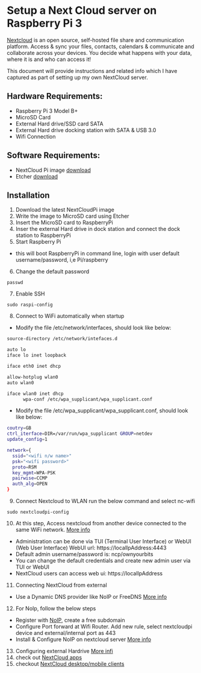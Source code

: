 # Setup a Next Cloud server on Raspberry Pi 3

[Nextcloud](https://nextcloud.com) is an open source, self-hosted file share and communication platform. Access & sync your files, contacts, calendars & communicate and collaborate across your devices. You decide what happens with your data, where it is and who can access it! 

This document will provide instructions and related info which I have captured as part of setting up my own NextCloud server. 

## Hardware Requirements:
* Raspberry Pi 3 Model B+
* MicroSD Card
* External Hard drive/SSD card SATA
* External Hard drive docking station with SATA & USB 3.0
* Wifi Connection

## Software Requirements:
* NextCloud Pi image [download](https://ownyourbits.com/downloads/)
* Etcher [download](https://etcher.io)

## Installation
1. Download the latest NextCloudPi image
2. Write the image to MicroSD card using Etcher
3. Insert the MicroSD card to RaspberryPi
4. Inser the external Hard drive in dock station and connect the dock station to RaspberryPi
5. Start Raspberry Pi
  * this will boot RaspberryPi in command line, login with user default username/password, i,e Pi/raspberry
6. Change the default password
```console
passwd
```
7. Enable SSH
```console
sudo raspi-config
```
8. Connect to WiFi automatically when startup
* Modify the file /etc/network/interfaces, should look like below:
```bash
source-directory /etc/network/intefaces.d

auto lo
iface lo inet loopback

iface eth0 inet dhcp

allow-hotplug wlan0
auto wlan0

iface wlan0 inet dhcp
      wpa-conf /etc/wpa_supplicant/wpa_supplicant.conf
```
* Modify the file /etc/wpa_supplicant/wpa_supplicant.conf, should look like below:
```bash
coutry=GB
ctrl_iterface=DIR=/var/run/wpa_supplicant GROUP=netdev
update_config=1

network={
  ssid="<wifi n/w name>"
  psk="<wifi password>"
  proto=RSM
  key_mgmt=WPA-PSK
  pairwise=CCMP
  auth_alg=OPEN
}
```
9. Connect Nextcloud to WLAN run the below command and select nc-wifi
```console
sudo nextcloudpi-config
```
10. At this step, Access nextcloud from another device connected to the same WiFi network. [More info](https://github.com/nextcloud/nextcloudpi/wiki/How-to-access-NextCloudPi)
* Administration can be done via TUI (Terminal User Interface) or WebUI (Web User Interface)
WebUI url: https://localIpAddress:4443
* Default admin username/password is: ncp/ownyourbits
* You can change the default credentials and create new admin user via TUI or WebUI
* NextCloud users can access web ui: https://localIpAddress
11. Connecting NextCloud from external
* Use a Dynamic DNS provider like NoIP or FreeDNS [More info](https://github.com/nextcloud/nextcloudpi/wiki/How-to-access-from-outside-your-network)
12. For NoIp, follow the below steps
* Register with [NoIP](https://www.noip.com), create a free subdomain
* Configure Port forward at Wifi Router. Add new rule, select nextcloudpi device and external/internal port as 443
* Install & Configure NoIP on nextcloud server [More info](https://ownyourbits.com/2017/03/05/dynamic-dns-for-raspbian-with-no-ip-org-installer/)
13. Configuring external Hardrive [More infi](https://github.com/nextcloud/nextcloudpi/wiki/How-to-configure-an-external-USB-drive-with-NextCloudPi)
14. check out [NextCloud apps](https://apps.nextcloud.com)
15. checkout [NextCloud desktop/mobile clients](https://nextcloud.com/clients/)
